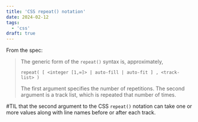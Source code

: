```yaml
---
title: 'CSS repeat() notation'
date: 2024-02-12
tags:
  - 'css'
draft: true
---
```


From the spec:

> The generic form of the `repeat()` syntax is, approximately,
>
> `repeat( [ <integer [1,∞]> | auto-fill | auto-fit ] , <track-list> )`
>
> The first argument specifies the number of repetitions. The second argument is a track list, which is repeated that number of times.

#TIL that the second argument to the CSS `repeat()` notation can take one or more values along with line names before or after each track.
